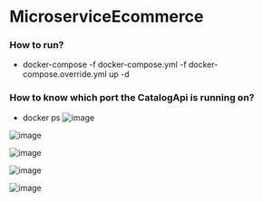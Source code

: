 # MicroserviceEcommerce

### How to run?

- docker-compose -f docker-compose.yml -f docker-compose.override.yml up -d 

### How to know which port the CatalogApi is running on?

- docker ps
![image](https://github.com/user-attachments/assets/4ca4da89-5083-47ad-b90f-354b43940adc)

![image](https://github.com/user-attachments/assets/12a1ed25-833e-4656-a373-07288aff64e9)

![image](https://github.com/user-attachments/assets/71e0b4c7-336d-43d6-ab26-5b50e341bf1d)

![image](https://github.com/user-attachments/assets/1aa9ebd2-9b01-4486-a06a-9eb2cbc731d5)

![image](https://github.com/user-attachments/assets/d496be54-a45c-4ae0-9f12-5c7c8e38ea4a)
